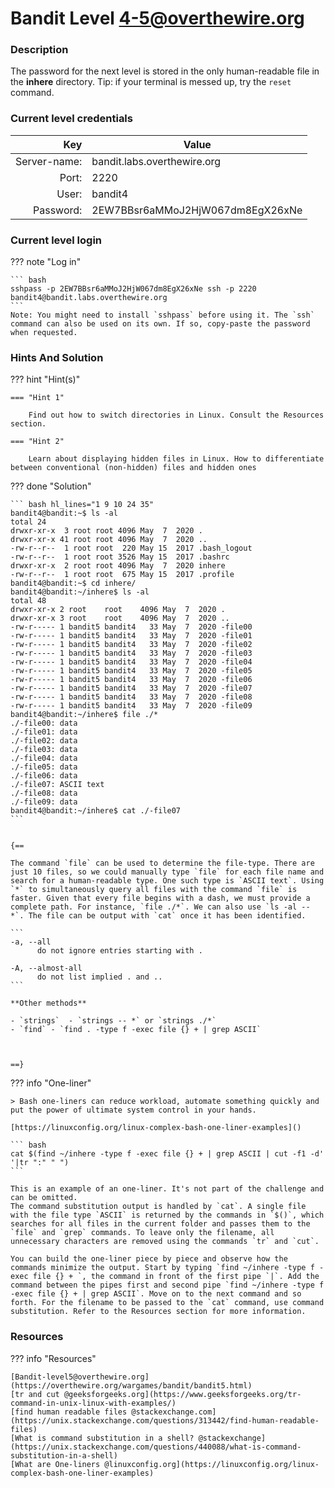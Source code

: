 # Bandit Level 4-5@overthewire.org

### Description
The password for the next level is stored in the only human-readable file in the **inhere** directory. Tip: if your terminal is messed up, try the `reset` command.

### Current level credentials
Key                        | Value
-------------------------: |----------------------------------------
Server-name:               | bandit.labs.overthewire.org
Port:                      | 2220
User:                      | bandit4
Password:                  | 2EW7BBsr6aMMoJ2HjW067dm8EgX26xNe


### Current level login
??? note "Log in"

    ``` bash
    sshpass -p 2EW7BBsr6aMMoJ2HjW067dm8EgX26xNe ssh -p 2220 bandit4@bandit.labs.overthewire.org
    ```
    Note: You might need to install `sshpass` before using it. The `ssh` command can also be used on its own. If so, copy-paste the password when requested. 

### Hints And Solution


??? hint "Hint(s)"

    === "Hint 1"

        Find out how to switch directories in Linux. Consult the Resources section. 

    === "Hint 2"

        Learn about displaying hidden files in Linux. How to differentiate between conventional (non-hidden) files and hidden ones  




??? done "Solution"

    ``` bash hl_lines="1 9 10 24 35"
    bandit4@bandit:~$ ls -al  
    total 24  
    drwxr-xr-x  3 root root 4096 May  7  2020 .  
    drwxr-xr-x 41 root root 4096 May  7  2020 ..  
    -rw-r--r--  1 root root  220 May 15  2017 .bash_logout  
    -rw-r--r--  1 root root 3526 May 15  2017 .bashrc  
    drwxr-xr-x  2 root root 4096 May  7  2020 inhere  
    -rw-r--r--  1 root root  675 May 15  2017 .profile  
    bandit4@bandit:~$ cd inhere/  
    bandit4@bandit:~/inhere$ ls -al  
    total 48  
    drwxr-xr-x 2 root    root    4096 May  7  2020 .  
    drwxr-xr-x 3 root    root    4096 May  7  2020 ..  
    -rw-r----- 1 bandit5 bandit4   33 May  7  2020 -file00  
    -rw-r----- 1 bandit5 bandit4   33 May  7  2020 -file01  
    -rw-r----- 1 bandit5 bandit4   33 May  7  2020 -file02  
    -rw-r----- 1 bandit5 bandit4   33 May  7  2020 -file03  
    -rw-r----- 1 bandit5 bandit4   33 May  7  2020 -file04  
    -rw-r----- 1 bandit5 bandit4   33 May  7  2020 -file05  
    -rw-r----- 1 bandit5 bandit4   33 May  7  2020 -file06  
    -rw-r----- 1 bandit5 bandit4   33 May  7  2020 -file07  
    -rw-r----- 1 bandit5 bandit4   33 May  7  2020 -file08  
    -rw-r----- 1 bandit5 bandit4   33 May  7  2020 -file09  
    bandit4@bandit:~/inhere$ file ./*    
    ./-file00: data  
    ./-file01: data  
    ./-file02: data  
    ./-file03: data  
    ./-file04: data  
    ./-file05: data  
    ./-file06: data  
    ./-file07: ASCII text  
    ./-file08: data  
    ./-file09: data  
    bandit4@bandit:~/inhere$ cat ./-file07 
    ```


    {==
    
    The command `file` can be used to determine the file-type. There are just 10 files, so we could manually type `file` for each file name and search for a human-readable type. One such type is `ASCII text`. Using `*` to simultaneously query all files with the command `file` is faster. Given that every file begins with a dash, we must provide a complete path. For instance, `file ./*`. We can also use `ls -al -- *`. The file can be output with `cat` once it has been identified.  

    ```
    -a, --all
          do not ignore entries starting with .

    -A, --almost-all
          do not list implied . and ..
    ```
    
    **Other methods**

    - `strings`  - `strings -- *` or `strings ./*`    
    - `find` - `find . -type f -exec file {} + | grep ASCII`    



    ==}


??? info "One-liner"

    > Bash one-liners can reduce workload, automate something quickly and put the power of ultimate system control in your hands. 
   
    [https://linuxconfig.org/linux-complex-bash-one-liner-examples]()

    ``` bash
    cat $(find ~/inhere -type f -exec file {} + | grep ASCII | cut -f1 -d' '|tr ":" " ")
    ```

    This is an example of an one-liner. It's not part of the challenge and can be omitted.
    The command substitution output is handled by `cat`. A single file with the file type `ASCII` is returned by the commands in `$()`, which searches for all files in the current folder and passes them to the `file` and `grep` commands. To leave only the filename, all unnecessary characters are removed using the commands `tr` and `cut`.

    You can build the one-liner piece by piece and observe how the commands minimize the output. Start by typing `find ~/inhere -type f -exec file {} + `, the command in front of the first pipe `|`. Add the command between the pipes first and second pipe `find ~/inhere -type f -exec file {} + | grep ASCII`. Move on to the next command and so forth. For the filename to be passed to the `cat` command, use command substitution. Refer to the Resources section for more information.



### Resources

??? info "Resources"

    [Bandit-level5@overthewire.org](https://overthewire.org/wargames/bandit/bandit5.html)   
    [tr and cut @geeksforgeeks.org](https://www.geeksforgeeks.org/tr-command-in-unix-linux-with-examples/)  
    [find human readable files @stackexchange.com](https://unix.stackexchange.com/questions/313442/find-human-readable-files)   
    [What is command substitution in a shell? @stackexchange](https://unix.stackexchange.com/questions/440088/what-is-command-substitution-in-a-shell)  
    [What are One-liners @linuxconfig.org](https://linuxconfig.org/linux-complex-bash-one-liner-examples)





    




 
